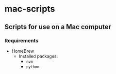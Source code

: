 # mac-scripts

## Scripts for use on a Mac computer

### Requirements

- HomeBrew 
  - Installed packages: 
    - `nvm`
    - `python`
